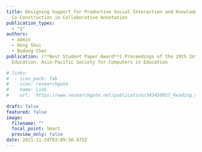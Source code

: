 ```yaml
---
title: Designing Support for Productive Social Interaction and Knowledge
  Co-Construction in Collaborative Annotation 
publication_types:
  - "1"
authors:
  - admin
  - Hong Shui
  - Bodong Chen
publication: (**Best Student Paper Award**) Proceedings of the 29th International Conference on Computers in
  Education. Asia-Pacific Society for Computers in Education

# links:
#  - icon_pack: fab
#    icon: researchgate
#    name: Link
#    url: 'https://www.researchgate.net/publication/342450057_Reading_and_connecting_using_social_annotation_in_online_classes'
 
draft: false
featured: false
image:
  filename: ""
  focal_point: Smart
  preview_only: false
date: 2021-11-24T03:09:50.475Z
---
```


